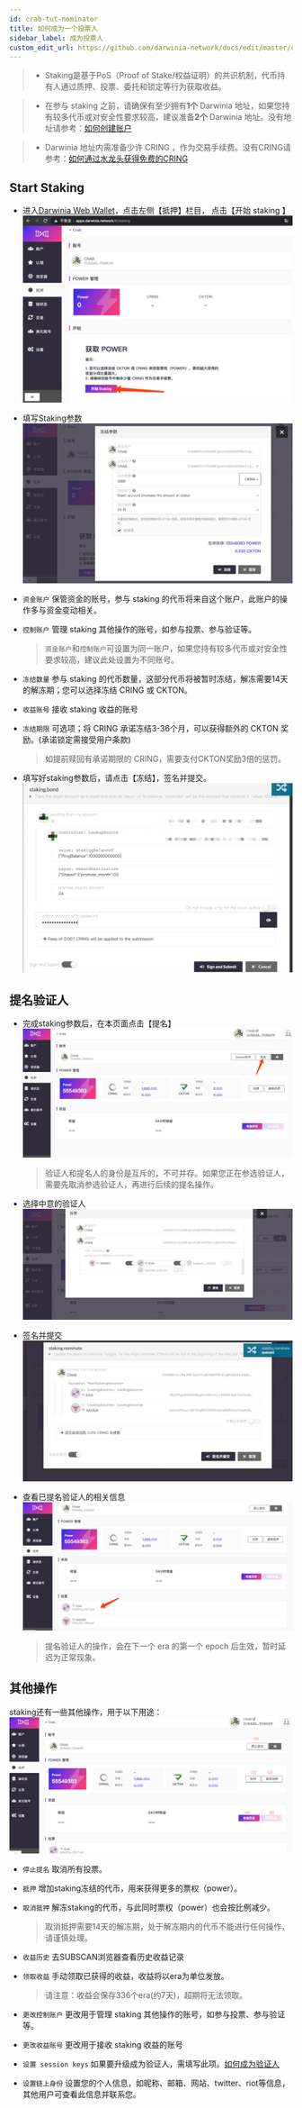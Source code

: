 ```yaml
---
id: crab-tut-nominator
title: 如何成为一个投票人
sidebar_label: 成为投票人
custom_edit_url: https://github.com/darwinia-network/docs/edit/master/content/zh-CN/crab-tut-nominator.md
---
```

> - Staking是基于PoS（Proof of Stake/权益证明）的共识机制，代币持有人通过质押、投票、委托和锁定等行为获取收益。

> - 在参与 staking 之前，请确保有至少拥有**1个** Darwinia 地址，如果您持有较多代币或对安全性要求较高，建议准备**2个** Darwinia 地址。没有地址请参考：[如何创建账户](https://docs.darwinia.network/docs/zh-CN/crab-tut-create-account)

> - Darwinia 地址内需准备少许 CRING ，作为交易手续费。没有CRING请参考：[如何通过水龙头获得免费的CRING](https://docs.darwinia.network/docs/zh-CN/crab-tut-claim-cring)

## Start Staking

- 进入[Darwinia Web Wallet](http://apps.darwinia.network/)，点击左侧【抵押】栏目， 点击【开始 staking 】  
![crab-tut-nominator-1](assets/crab-tut-nominator-1.png)


- 填写Staking参数  
![crab-tut-nominator-2](assets/crab-tut-nominator-2.png)


- `资金账户` 保管资金的账号，参与 staking 的代币将来自这个账户，此账户的操作多与资金变动相关。
- `控制账户` 管理 staking 其他操作的账号，如参与投票、参与验证等。
  
  > `资金账户`和`控制账户`可设置为同一账户，如果您持有较多代币或对安全性要求较高，建议此处设置为不同账号。  

-  `冻结数量` 参与 staking 的代币数量，这部分代币将被暂时冻结，解冻需要14天的解冻期；您可以选择冻结 CRING 或 CKTON。
- `收益账号` 接收 staking 收益的账号
- `冻结期限` 可选项；将 CRING 承诺冻结3-36个月，可以获得额外的 CKTON 奖励。(承诺锁定需接受用户条款)
  
  > 如提前赎回有承诺期限的 CRING，需要支付CKTON奖励3倍的惩罚。

- 填写好staking参数后，请点击【冻结】，签名并提交。  
![crab-tut-nominator-3](assets/crab-tut-nominator-3.png)


## 提名验证人

- 完成staking参数后，在本页面点击【提名】  
![crab-tut-nominator-4](assets/crab-tut-nominator-4.png)
    > 验证人和提名人的身份是互斥的，不可并存。如果您正在参选验证人，需要先取消参选验证人，再进行后续的提名操作。


- 选择中意的验证人  
![crab-tut-nominator-5](assets/crab-tut-nominator-5.png)


- 签名并提交  
![crab-tut-nominator-6](assets/crab-tut-nominator-6.png)


- 查看已提名验证人的相关信息  
![crab-tut-nominator-7](assets/crab-tut-nominator-7.png)

    > 提名验证人的操作，会在下一个 era 的第一个 epoch 后生效，暂时延迟为正常现象。


## 其他操作

staking还有一些其他操作，用于以下用途：  
![crab-tut-nominator-8](assets/crab-tut-nominator-8.png)


- `停止提名` 取消所有投票。
- `抵押`  增加staking冻结的代币，用来获得更多的票权（power）。
- `取消抵押` 解冻staking的代币，与此同时票权（power）也会按比例减少。

  > 取消抵押需要14天的解冻期，处于解冻期内的代币不能进行任何操作，请谨慎处理。

- `收益历史` 去SUBSCAN浏览器查看历史收益记录
- `领取收益` 手动领取已获得的收益，收益将以era为单位发放。

  > 请注意：收益会保存336个era(约7天)，超期将无法领取。
                                     
- `更改控制账户` 更改用于管理 staking 其他操作的账号，如参与投票、参与验证等。
- `更改收益账号` 更改用于接收 staking 收益的账号
- `设置 session keys` 如果要升级成为验证人，需填写此项。[如何成为验证人](https://docs.darwinia.network/docs/zh-CN/crab-tut-validator)
- `设置链上身份` 设置您的个人信息，如昵称、邮箱、网站、twitter、riot等信息，其他用户可查看此信息并联系您。
